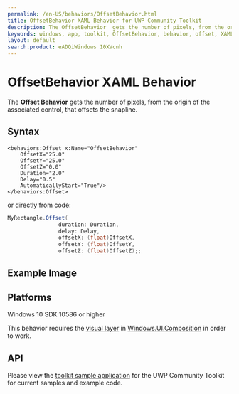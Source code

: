 ```yaml
---
permalink: /en-US/behaviors/OffsetBehavior.html
title: OffsetBehavior XAML Behavior for UWP Community Toolkit
description: The OffsetBehavior  gets the number of pixels, from the origin of the associated control, that offsets the snapline 
keywords: windows, app, toolkit, OffsetBehavior, behavior, offset, XAML, UWP, snapline
layout: default
search.product: eADQiWindows 10XVcnh
---
```


# OffsetBehavior XAML Behavior
The **Offset Behavior** gets the number of pixels, from the origin of the associated control, that offsets the snapline. 
## Syntax
```xaml
<behaviors:Offset x:Name="OffsetBehavior" 
	OffsetX="25.0" 
	OffsetY="25.0" 
	OffsetZ="0.0" 
	Duration="2.0" 
	Delay="0.5" 
	AutomaticallyStart="True"/>
</behaviors:Offset>
```
or directly from code:

```C#
MyRectangle.Offset(
                duration: Duration,
                delay: Delay,
                offsetX: (float)OffsetX,
                offsetY: (float)OffsetY,
                offsetZ: (float)OffsetZ);;
```
 
## Example Image

## Platforms

Windows 10 SDK 10586 or higher

This behavior requires the [visual layer](https://msdn.microsoft.com/en-us/windows/uwp/graphics/visual-layer) in [Windows.UI.Composition](https://msdn.microsoft.com/library/windows/apps/dn706878) in order to work.  

## API

Please view the [toolkit sample application](https://github.com/Microsoft/UWPCommunityToolkit/tree/master/Microsoft.Windows.Toolkit.SampleApp) for the UWP Community Toolkit for current samples and example code.